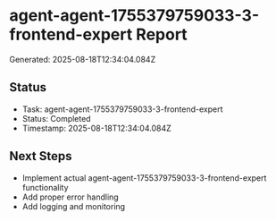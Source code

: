 # agent-agent-1755379759033-3-frontend-expert Report

Generated: 2025-08-18T12:34:04.084Z

## Status
- Task: agent-agent-1755379759033-3-frontend-expert
- Status: Completed
- Timestamp: 2025-08-18T12:34:04.084Z

## Next Steps
- Implement actual agent-agent-1755379759033-3-frontend-expert functionality
- Add proper error handling
- Add logging and monitoring
